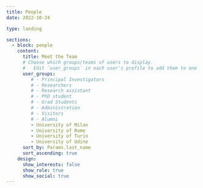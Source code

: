```yaml
---
title: People
date: 2022-10-24

type: landing

sections:
  - block: people
    content:
      title: Meet the Team
      # Choose which groups/teams of users to display.
      #   Edit `user_groups` in each user's profile to add them to one or more of these groups.
      user_groups:
         # - Principal Investigators
         # - Researchers
         # - Research assistant
         # - PhD student
         # - Grad Students
         # - Administration
         # - Visitors
         # - Alumni
         - University of Milan
         - University of Rome
         - University of Turin
         - University of Udine
      sort_by: Params.last_name
      sort_ascending: true
    design:
      show_interests: false
      show_role: true
      show_social: true
---
```

